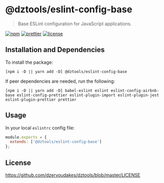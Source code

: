 # @dztools/eslint-config-base

> Base ESLint configuration for JavaScript applications.

[![npm](https://img.shields.io/npm/v/@dztools/eslint-config-base.svg)](https://www.npmjs.com/package/@dztools/eslint-config-base)
[![prettier](https://img.shields.io/badge/code_style-prettier-ff69b4.svg)](https://prettier.io/)
[![license](https://img.shields.io/badge/License-MIT-green.svg)](https://opensource.org/licenses/MIT)

## Installation and Dependencies

To install the package:

```
[npm i -D || yarn add -D] @dztools/eslint-config-base
```

If peer dependencies are needed, run the following:

```
[npm i -D || yarn add -D] babel-eslint eslint eslint-config-airbnb-base eslint-config-prettier eslint-plugin-import eslint-plugin-jest eslint-plugin-prettier prettier
```

## Usage

In your local `eslintrc` config file:

```js
module.exports = {
  extends: ['@dztools/eslint-config-base']
};
```

## License

https://github.com/dzervoudakes/dztools/blob/master/LICENSE
